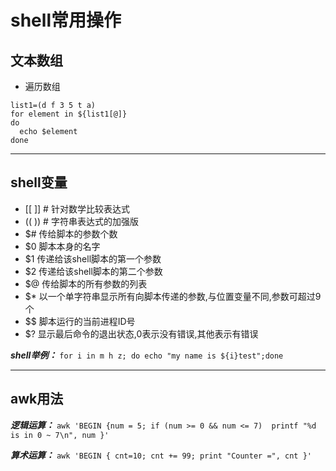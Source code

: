 # shell常用操作

## 文本数组
+ 遍历数组
```shell
list1=(d f 3 5 t a)
for element in ${list1[@]}
do
  echo $element
done
```
---
## shell变量
+ [[ ]]  # 针对数学比较表达式
+ (( ))  # 字符串表达式的加强版
+ $#	传给脚本的参数个数
+ $0	脚本本身的名字
+ $1	传递给该shell脚本的第一个参数
+ $2	传递给该shell脚本的第二个参数
+ $@	传给脚本的所有参数的列表
+ $*	以一个单字符串显示所有向脚本传递的参数,与位置变量不同,参数可超过9个
+ $$	脚本运行的当前进程ID号
+ $?	显示最后命令的退出状态,0表示没有错误,其他表示有错误 

***shell举例：*** ```for i in m h z; do echo "my name is ${i}test";done```

---

## awk用法

***逻辑运算：*** ```awk 'BEGIN {num = 5; if (num >= 0 && num <= 7)  printf "%d is in 0 ~ 7\n", num }'```

***算术运算：*** ```awk 'BEGIN { cnt=10; cnt += 99; print "Counter =", cnt }'```
